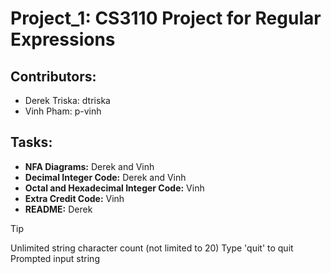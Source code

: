 # Project_1: CS3110 Project for Regular Expressions

## Contributors:
- Derek Triska: dtriska
- Vinh Pham: p-vinh

## Tasks:
- **NFA Diagrams:** Derek and Vinh
- **Decimal Integer Code:** Derek and Vinh
- **Octal and Hexadecimal Integer Code:** Vinh
- **Extra Credit Code:** Vinh
- **README:** Derek

> [!TIP]
> Unlimited string character count (not limited to 20)
> Type 'quit' to quit
> Prompted input string
